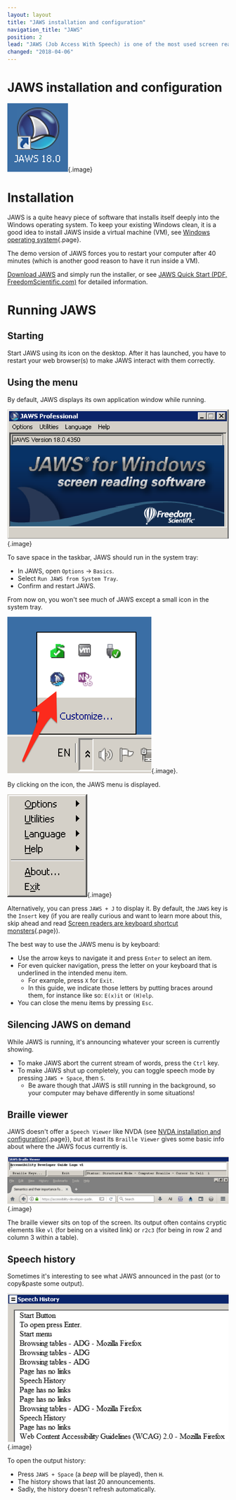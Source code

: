```yaml
---
layout: layout
title: "JAWS installation and configuration"
navigation_title: "JAWS"
position: 2
lead: "JAWS (Job Access With Speech) is one of the most used screen readers. Therefore it's very important to ensure its compatibility with your websites. Due to its heavy weight, JAWS is a rather clumsy companion while developing, but it's absolutely crucial to fire it up every now and then to ensure accessibility."
changed: "2018-04-06"
---
```


# JAWS installation and configuration

![JAWS icon](_media/jaws-icon.png){.image}

# Installation

JAWS is a quite heavy piece of software that installs itself deeply into the Windows operating system. To keep your existing Windows clean, it is a good idea to install JAWS inside a virtual machine (VM), see [Windows operating system](/setup/windows){.page}.

The demo version of JAWS forces you to restart your computer after 40 minutes (which is another good reason to have it run inside a VM).

[Download JAWS](http://www.freedomscientific.com/Downloads/JAWS) and simply run the installer, or see [JAWS Quick Start (PDF, FreedomScientific.com)](http://www.freedomscientific.com/Content/Documents/Manuals/JAWS/JAWS-Quick-Start-Guide.pdf) for detailed information.

# Running JAWS

## Starting

Start JAWS using its icon on the desktop. After it has launched, you have to restart your web browser(s) to make JAWS interact with them correctly.

## Using the menu

By default, JAWS displays its own application window while running.

![JAWS application window](_media/jaws-application-window.png){.image}

To save space in the taskbar, JAWS should run in the system tray:

- In JAWS, open `Options` -> `Basics`.
- Select `Run JAWS from System Tray`.
- Confirm and restart JAWS.

From now on, you won't see much of JAWS except a small icon in the system tray.

![JAWS in the system tray](_media/jaws-in-the-system-tray.png){.image}.

By clicking on the icon, the JAWS menu is displayed.

![The JAWS menu](_media/the-jaws-menu.png){.image}

Alternatively, you can press `JAWS + J` to display it. By default, the `JAWS` key is the `Insert` key (if you are really curious and want to learn more about this, skip ahead and read [Screen readers are keyboard shortcut monsters](/knowledge/desktop-screen-readers/shortcut-monsters){.page}).

The best way to use the JAWS menu is by keyboard:

- Use the arrow keys to navigate it and press `Enter` to select an item.
- For even quicker navigation, press the letter on your keyboard that is underlined in the intended menu item.
    - For example, press `X` for `Exit`.
    - In this guide, we indicate those letters by putting braces around them, for instance like so: `E(x)it` or `(H)elp`.
- You can close the menu items by pressing `Esc`.

## Silencing JAWS on demand

While JAWS is running, it's announcing whatever your screen is currently showing.

- To make JAWS abort the current stream of words, press the `Ctrl` key.
- To make JAWS shut up completely, you can toggle speech mode by pressing `JAWS + Space`, then `S`.
    - Be aware though that JAWS is still running in the background, so your computer may behave differently in some situations!

## Braille viewer

JAWS doesn't offer a `Speech Viewer` like NVDA (see [NVDA installation and configuration](/setup/screen-readers/nvda){.page}), but at least its `Braille Viewer` gives some basic info about where the JAWS focus currently is.

![JAWS braille viewer](_media/jaws-braille-viewer.png){.image}

The braille viewer sits on top of the screen. Its output often contains cryptic elements like `vl` (for being on a visited link) or `r2c3` (for being in row 2 and column 3 within a table).

## Speech history

Sometimes it's interesting to see what JAWS announced in the past (or to copy&paste some output).

![JAWS speech history dialog](_media/jaws-speech-history-dialog.png){.image}

To open the output history:

- Press `JAWS + Space` (a *beep* will be played), then `H`.
- The history shows that last 20 announcements.
- Sadly, the history doesn't refresh automatically.